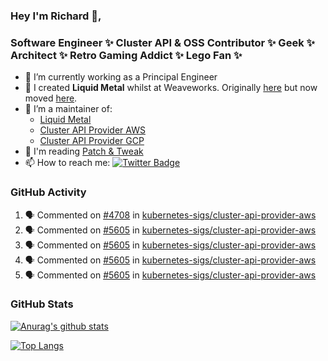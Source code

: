 ### Hey I'm Richard 👋, 

<h3 align="left">Software Engineer ✨ Cluster API & OSS Contributor ✨ Geek ✨ Architect ✨ Retro Gaming Addict ✨ Lego Fan ✨</h3>

- 🔭 I’m currently working as a Principal Engineer
- 📯 I created **Liquid Metal** whilst at Weaveworks. Originally [here](https://github.com/weaveworks-liquidmetal) but now moved [here](https://github.com/liquidmetal-dev).
- 👯 I’m a maintainer of:
  -  [Liquid Metal](https://github.com/liquidmetal-dev)
  -  [Cluster API Provider AWS](https://github.com/kubernetes-sigs/cluster-api-provider-aws)
  -  [Cluster API Provider GCP](https://github.com/kubernetes-sigs/cluster-api-provider-gcp)
- 💬 I'm reading [Patch & Tweak](https://bjooks.com/products/patch-tweak-exploring-modular-synthesis)
- 📫 How to reach me: [![Twitter Badge](https://img.shields.io/badge/-@fruit_case-00acee?style=flat&logo=Twitter&logoColor=white)](https://twitter.com/intent/follow?screen_name=fruit_case "Follow on Twitter")

### GitHub Activity 

<!--START_SECTION:activity-->
1. 🗣 Commented on [#4708](https://github.com/kubernetes-sigs/cluster-api-provider-aws/issues/4708#issuecomment-3310920062) in [kubernetes-sigs/cluster-api-provider-aws](https://github.com/kubernetes-sigs/cluster-api-provider-aws)
2. 🗣 Commented on [#5605](https://github.com/kubernetes-sigs/cluster-api-provider-aws/pull/5605#issuecomment-3306498547) in [kubernetes-sigs/cluster-api-provider-aws](https://github.com/kubernetes-sigs/cluster-api-provider-aws)
3. 🗣 Commented on [#5605](https://github.com/kubernetes-sigs/cluster-api-provider-aws/pull/5605#issuecomment-3306497792) in [kubernetes-sigs/cluster-api-provider-aws](https://github.com/kubernetes-sigs/cluster-api-provider-aws)
4. 🗣 Commented on [#5605](https://github.com/kubernetes-sigs/cluster-api-provider-aws/pull/5605#issuecomment-3306496484) in [kubernetes-sigs/cluster-api-provider-aws](https://github.com/kubernetes-sigs/cluster-api-provider-aws)
5. 🗣 Commented on [#5605](https://github.com/kubernetes-sigs/cluster-api-provider-aws/pull/5605#issuecomment-3306492550) in [kubernetes-sigs/cluster-api-provider-aws](https://github.com/kubernetes-sigs/cluster-api-provider-aws)
<!--END_SECTION:activity-->

### GitHub Stats

[![Anurag's github stats](https://github-readme-stats.vercel.app/api?username=richardcase&count_private=true&show_icons=true)](https://github.com/anuraghazra/github-readme-stats)

[![Top Langs](https://github-readme-stats.vercel.app/api/top-langs/?username=richardcase&hide=html&layout=compact)](https://github.com/anuraghazra/github-readme-stats)
